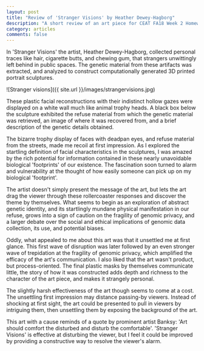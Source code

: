 ```yaml
---
layout: post
title: "Review of 'Stranger Visions' by Heather Dewey-Hagborg"
description: "A short review of an art piece for CEAT FA18 Week 2 Homework assignment"
category: articles
comments: false
---
```


In 'Stranger Visions' the artist, Heather Dewey-Hagborg, collected personal traces like hair, cigarette butts, and chewing gum, that strangers unwittingly left behind in public spaces. The genetic material from these artifacts was extracted, and analyzed to construct computationally generated 3D printed portrait sculptures.

![Stranger visions]({{ site.url }}/images/strangervisions.jpg) 

These plastic facial reconstructions with their indistinct hollow gazes were displayed on a white wall much like animal trophy heads. A black box below the sculpture exhibited the refuse material from which the genetic material was retrieved, an image of where it was recovered from, and a brief description of the genetic details obtained.     

The bizarre trophy display of faces with deadpan eyes, and refuse material from the streets, made me recoil at first impression. As I explored the startling definition of facial characteristics in the sculptures, I was amazed by the rich potential for information contained in these nearly unavoidable biological 'footprints' of our existence. The fascination soon turned to alarm and vulnerability at the thought of how easily someone can pick up on my biological 'footprint'.

The artist doesn't simply present the message of the art, but lets the art drag the viewer through these rollercoaster responses and discover the theme by themselves. What seems to begin as an exploration of abstract genetic identity, and its startlingly mundane physical manifestation in our refuse, grows into a sign of caution on the fragility of genomic privacy, and a larger debate over the social and ethical implications of genomic data collection, its use, and potential biases.

Oddly, what appealed to me about this art was that it unsettled me at first glance. This first wave of disruption was later followed by an even stronger wave of trepidation at the fragility of genomic privacy, which amplified the efficacy of the art's communication. I also liked that the art wasn't product, but process-oriented. The final plastic masks by themselves communicate little, the story of how it was constructed adds depth and richness to the character of the art piece, and makes it strangely personal.

The slightly harsh effectiveness of the art though seems to come at a cost. The unsettling first impression may distance passing-by viewers. Instead of shocking at first sight, the art could be presented to pull in viewers by intriguing them, then unsettling them by exposing the background of the art.

This art with a cause reminds of a quote by prominent artist Banksy: 'Art should comfort the disturbed and disturb the comfortable'. 'Stranger Visions' is effective at disturbing the viewer, but I feel it could be improved by providing a constructive way to resolve the viewer's alarm.  
